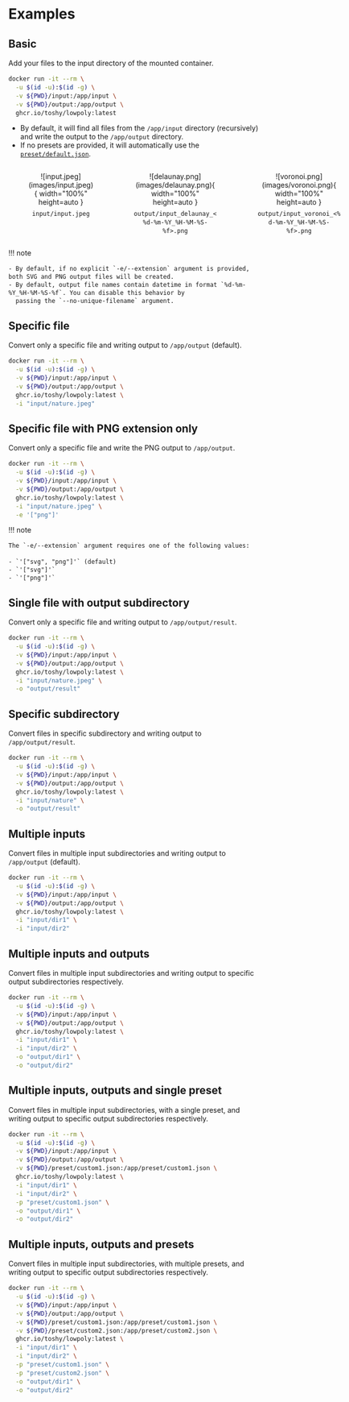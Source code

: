 # Examples

## Basic

Add your files to the input directory of the mounted container.

```sh
docker run -it --rm \
  -u $(id -u):$(id -g) \
  -v ${PWD}/input:/app/input \
  -v ${PWD}/output:/app/output \
  ghcr.io/toshy/lowpoly:latest
```

* By default, it will find all files from the `/app/input` directory (recursively) and write the output to the `/app/output` directory.
* If no presets are provided, it will automatically use the [`preset/default.json`](presets.md#default).

<div markdown="span" style="display: flex; justify-content: space-between;">
    <figure style="width: 33%; text-align: center;">
        ![input.jpeg](images/input.jpeg){ width="100%" height=auto }
        <figcaption style="margin-top: 5px;"><code>input/input.jpeg</code></figcaption>
    </figure>
    <figure style="width: 33%; text-align: center;">
        ![delaunay.png](images/delaunay.png){ width="100%" height=auto }
        <figcaption style="margin-top: 5px;"><code>output/input_delaunay_<%d-%m-%Y_%H-%M-%S-%f>.png</code></figcaption>
    </figure>
    <figure style="width: 33%; text-align: center;">
        ![voronoi.png](images/voronoi.png){ width="100%" height=auto }
        <figcaption style="margin-top: 5px;"><code>output/input_voronoi_<%d-%m-%Y_%H-%M-%S-%f>.png</code></figcaption>
    </figure>
</div>

!!! note

    - By default, if no explicit `-e/--extension` argument is provided, both SVG and PNG output files will be created.
    - By default, output file names contain datetime in format `%d-%m-%Y_%H-%M-%S-%f`. You can disable this behavior by
      passing the `--no-unique-filename` argument.

## Specific file

Convert only a specific file and writing output to `/app/output` (default).

```sh
docker run -it --rm \
  -u $(id -u):$(id -g) \
  -v ${PWD}/input:/app/input \
  -v ${PWD}/output:/app/output \
  ghcr.io/toshy/lowpoly:latest \
  -i "input/nature.jpeg"
```

## Specific file with PNG extension only

Convert only a specific file and write the PNG output to `/app/output`.

```sh
docker run -it --rm \
  -u $(id -u):$(id -g) \
  -v ${PWD}/input:/app/input \
  -v ${PWD}/output:/app/output \
  ghcr.io/toshy/lowpoly:latest \
  -i "input/nature.jpeg" \
  -e '["png"]'
```

!!! note

    The `-e/--extension` argument requires one of the following values: 

    - `'["svg", "png"]'` (default)
    - `'["svg"]'`
    - `'["png"]'`


## Single file with output subdirectory

Convert only a specific file and writing output to `/app/output/result`.

```sh
docker run -it --rm \
  -u $(id -u):$(id -g) \
  -v ${PWD}/input:/app/input \
  -v ${PWD}/output:/app/output \
  ghcr.io/toshy/lowpoly:latest \
  -i "input/nature.jpeg" \
  -o "output/result"
```

## Specific subdirectory

Convert files in specific subdirectory and writing output to `/app/output/result`.

```sh
docker run -it --rm \
  -u $(id -u):$(id -g) \
  -v ${PWD}/input:/app/input \
  -v ${PWD}/output:/app/output \
  ghcr.io/toshy/lowpoly:latest \
  -i "input/nature" \
  -o "output/result"
```

## Multiple inputs

Convert files in multiple input subdirectories and writing output to `/app/output` (default).

```sh
docker run -it --rm \
  -u $(id -u):$(id -g) \
  -v ${PWD}/input:/app/input \
  -v ${PWD}/output:/app/output \
  ghcr.io/toshy/lowpoly:latest \
  -i "input/dir1" \
  -i "input/dir2"
```

## Multiple inputs and outputs

Convert files in multiple input subdirectories and writing output to specific output subdirectories respectively.

```sh
docker run -it --rm \
  -u $(id -u):$(id -g) \
  -v ${PWD}/input:/app/input \
  -v ${PWD}/output:/app/output \
  ghcr.io/toshy/lowpoly:latest \
  -i "input/dir1" \
  -i "input/dir2" \
  -o "output/dir1" \
  -o "output/dir2"
```

## Multiple inputs, outputs and single preset

Convert files in multiple input subdirectories, with a single preset, and writing output to specific output subdirectories respectively.

```sh
docker run -it --rm \
  -u $(id -u):$(id -g) \
  -v ${PWD}/input:/app/input \
  -v ${PWD}/output:/app/output \
  -v ${PWD}/preset/custom1.json:/app/preset/custom1.json \
  ghcr.io/toshy/lowpoly:latest \
  -i "input/dir1" \
  -i "input/dir2" \
  -p "preset/custom1.json" \
  -o "output/dir1" \
  -o "output/dir2"
```

## Multiple inputs, outputs and presets

Convert files in multiple input subdirectories, with multiple presets, and writing output to specific output subdirectories respectively.

```sh
docker run -it --rm \
  -u $(id -u):$(id -g) \
  -v ${PWD}/input:/app/input \
  -v ${PWD}/output:/app/output \
  -v ${PWD}/preset/custom1.json:/app/preset/custom1.json \
  -v ${PWD}/preset/custom2.json:/app/preset/custom2.json \
  ghcr.io/toshy/lowpoly:latest \
  -i "input/dir1" \
  -i "input/dir2" \
  -p "preset/custom1.json" \
  -p "preset/custom2.json" \
  -o "output/dir1" \
  -o "output/dir2"
```
